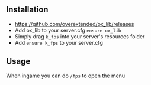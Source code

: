 ##  Installation

- https://github.com/overextended/ox_lib/releases
- Add ox_lib to your server.cfg `ensure ox_lib` 
- Simply drag `k_fps` into your server's resources folder
- Add `ensure k_fps` to your server.cfg

## Usage 
When ingame you can do `/fps` to open the menu
